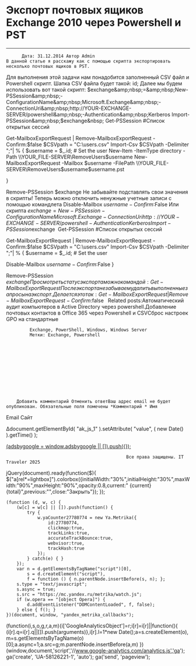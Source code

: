 #                 	Экспорт почтовых ящиков Exchange 2010 через Powershell и PST                	  
***            ***

			
            
		
    
	
    	  Дата: 31.12.2014 Автор Admin  
	В данной статье я расскажу как с помощью скрипта экспортировать несколько почтовых ящиков в PST.
Для выполнения этой задачи нам понадобится заполненный CSV файл и Powershell скрипт.
Шапка CSV файла будет такой:
id;
Далее мы будем использовать вот такой скрипт:
$exchange&amp;nbsp;=&amp;nbsp;New-PSSession&amp;nbsp;-ConfigurationName&amp;nbsp;Microsoft.Exchange&amp;nbsp;-ConnectionUri&amp;nbsp;http://YOUR-EXCHANGE-SERVER/powershell&amp;nbsp;-Authentication&amp;nbsp;Kerberos
Import-PSSession&amp;nbsp;$exchange&amp;nbsp;
Get-PSSession #Список открытых сессий

Get-MailboxExportRequest | Remove-MailboxExportRequest -Confirm:$false
$CSVpath = "C:\users.csv"
Import-Csv $CSVpath -Delimiter ";"| % {
$username = $_.id; # Set the user
New-Item -ItemType directory -Path \\YOUR_FILE-SERVER\RemoveUsers$username
New-MailboxExportRequest -Mailbox $username -FilePath \\YOUR_FILE-SERVER\RemoveUsers$username$username.pst

}

Remove-PSSession $exchange
Не забывайте подставлять свои значения в скрипты!
Теперь можно отключить ненужные учетные записи с помощью командлета
Disable-Mailbox $username -Confirm:$False
Или скрипта
$exchange = New-PSSession -ConfigurationName Microsoft.Exchange -ConnectionUri http://YOUR-EXCHANGE-SERVER/powershell -Authentication Kerberos
Import-PSSession $exchange 
Get-PSSession #Список открытых сессий

Get-MailboxExportRequest | Remove-MailboxExportRequest -Confirm:$false
$CSVpath = "C:\users.csv"
Import-Csv $CSVpath -Delimiter ";"| % {
$username = $_.id; # Set the user

Disable-Mailbox $username -Confirm:$False
}

Remove-PSSession $exchange
Просмотреть статус экспорта можно командой:
Get-MailboxExportRequest
После экспорта не забываем удалить выполненные запросы на экспорт. Делается это так:
Get-MailboxExportRequest | Remove-MailboxExportRequest -Confirm:$false
&nbsp;
Related posts:Автоматический аудит компьютеров в Active Directory через powershell.Добавление почтовых контактов в Office 365 через Powershell и CSVСброс настроек GPO на стандартные
        
             Exchange, PowerShell, Windows, Windows Server 
             Метки: Exchange, Powershell  
        
            
        
    
                        
                    
                    
                
        
                
	
		
		Добавить комментарий Отменить ответВаш адрес email не будет опубликован. Обязательные поля помечены *Комментарий * Имя 
Email 
Сайт 
 
&#916;document.getElementById( "ak_js_1" ).setAttribute( "value", ( new Date() ).getTime() );	
	
<ins class="adsbygoogle"
     style="display:block"
     data-ad-client="ca-pub-1890562251101921"
     data-ad-slot="9117958896"
     data-ad-format="auto">
(adsbygoogle = window.adsbygoogle || []).push({});
			
        
        
		
        
           
    
    
  
	
    
		
        
             
			
                
                    
                                                  Все права защищены. IT Traveler 2025 
                         
                        
																														                    
                    
				
                
                
    
			
		                            
	
	
                
                
			
                
		
        
	
    
jQuery(document).ready(function($){
  $("a[rel*=lightbox]").colorbox({initialWidth:"30%",initialHeight:"30%",maxWidth:"90%",maxHeight:"90%",opacity:0.8,current:" {current}  {total}",previous:"",close:"Закрыть"});
});
  
    (function (d, w, c) {
        (w[c] = w[c] || []).push(function() {
            try {
                w.yaCounter27780774 = new Ya.Metrika({
                    id:27780774,
                    clickmap:true,
                    trackLinks:true,
                    accurateTrackBounce:true,
                    webvisor:true,
                    trackHash:true
                });
            } catch(e) { }
        });
        var n = d.getElementsByTagName("script")[0],
            s = d.createElement("script"),
            f = function () { n.parentNode.insertBefore(s, n); };
        s.type = "text/javascript";
        s.async = true;
        s.src = "https://mc.yandex.ru/metrika/watch.js";
        if (w.opera == "[object Opera]") {
            d.addEventListener("DOMContentLoaded", f, false);
        } else { f(); }
    })(document, window, "yandex_metrika_callbacks");
  (function(i,s,o,g,r,a,m){i['GoogleAnalyticsObject']=r;i[r]=i[r]||function(){
  (i[r].q=i[r].q||[]).push(arguments)},i[r].l=1*new Date();a=s.createElement(o),
  m=s.getElementsByTagName(o)[0];a.async=1;a.src=g;m.parentNode.insertBefore(a,m)
  })(window,document,'script','//www.google-analytics.com/analytics.js','ga');
  ga('create', 'UA-58126221-1', 'auto');
  ga('send', 'pageview');
